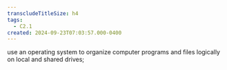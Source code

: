 ```yaml
---
transcludeTitleSize: h4
tags:
  - C2.1
created: 2024-09-23T07:03:57.000-0400
---
```

use an operating system to organize computer programs and files logically on local and shared drives; 